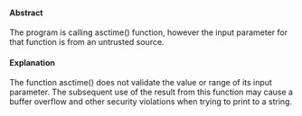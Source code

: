 #### Abstract
The program is calling asctime() function, however the input parameter for that function is from an untrusted source.

#### Explanation
The function asctime() does not validate the value or range of its input parameter. The subsequent use of the result from this function may cause a buffer overflow and other security violations when trying to print to a string.
